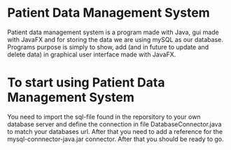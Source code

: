 # Patient Data Management System

Patient data management system is a program made with Java, gui made with JavaFX and for storing the data we are using mySQL as our database.
Programs purpose is simply to show, add (and in future to update and delete data) in graphical user interface made with JavaFX.

# To start using Patient Data Management System

You need to import the sql-file found in the reporsitory to your own database server and define the connection in file DatabaseConnector.java
to match your databases url. After that you need to add a reference for the mysql-connnector-java.jar connector. After that you should be ready to go.

